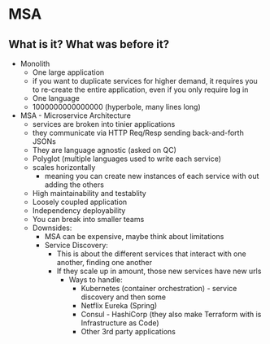 # MSA

## What is it? What was before it?

-   Monolith
    -   One large application
    -   if you want to duplicate services for higher demand, it requires you to re-create the entire application, even if you only require log in
    -   One language
    -   1000000000000000 (hyperbole, many lines long)
-   MSA - Microservice Architecture
    -   services are broken into tinier applications
    -   they communicate via HTTP Req/Resp sending back-and-forth JSONs
    -   They are language agnostic (asked on QC)
    -   Polyglot (multiple languages used to write each service)
    -   scales horizontally
        -   meaning you can create new instances of each service with out adding the others
    -   High maintainability and testablity
    -   Loosely coupled application
    -   Independency deployability
    -   You can break into smaller teams
    -   Downsides:
        -   MSA can be expensive, maybe think about limitations
        -   Service Discovery:
            -   This is about the different services that interact with one another, finding one another
            -   If they scale up in amount, those new services have new urls
                -   Ways to handle:
                    -   Kubernetes (container orchestration) - service discovery and then some
                    -   Netflix Eureka (Spring)
                    -   Consul - HashiCorp (they also make Terraform with is Infrastructure as Code)
                    -   Other 3rd party applications

